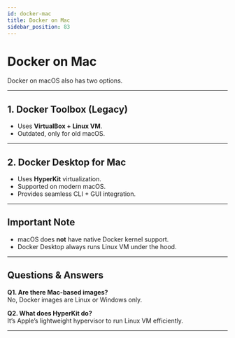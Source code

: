 ```yaml
---
id: docker-mac
title: Docker on Mac
sidebar_position: 83
---
```


# Docker on Mac

Docker on macOS also has two options.

---

## 1. Docker Toolbox (Legacy)

- Uses **VirtualBox + Linux VM**.  
- Outdated, only for old macOS.  

---

## 2. Docker Desktop for Mac

- Uses **HyperKit** virtualization.  
- Supported on modern macOS.  
- Provides seamless CLI + GUI integration.  

---

## Important Note

- macOS does **not** have native Docker kernel support.  
- Docker Desktop always runs Linux VM under the hood.  

---

## Questions & Answers

**Q1. Are there Mac-based images?**  
No, Docker images are Linux or Windows only.  

**Q2. What does HyperKit do?**  
It’s Apple’s lightweight hypervisor to run Linux VM efficiently.  

---
